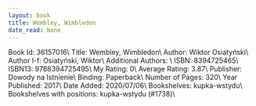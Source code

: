 ```yaml
---
layout: book
title: Wembley, Wimbledon
date_read: None
---
```


Book Id: 36157016\ 
Title: Wembley, Wimbledon\ 
Author: Wiktor Osiatyński\ 
Author l-f: Osiatyński, Wiktor\ 
Additional Authors: \ 
ISBN: 8394725465\ 
ISBN13: 9788394725495\ 
My Rating: 0\ 
Average Rating: 3.87\ 
Publisher: Dowody na Istnienie\ 
Binding: Paperback\ 
Number of Pages: 320\ 
Year Published: 2017\ 
Date Added: 2020/07/06\ 
Bookshelves: kupka-wstydu\ 
Bookshelves with positions: kupka-wstydu (#1738)\ 

